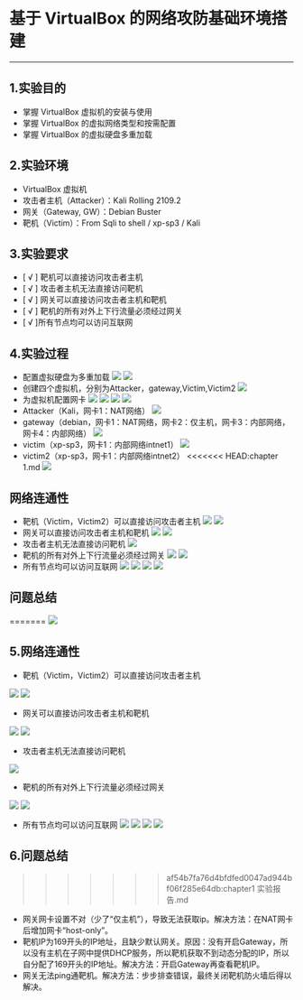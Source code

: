 # 基于 VirtualBox 的网络攻防基础环境搭建 #

----------

## 1.实验目的 ##
- 掌握 VirtualBox 虚拟机的安装与使用
- 掌握 VirtualBox 的虚拟网络类型和按需配置
- 掌握 VirtualBox 的虚拟硬盘多重加载
## 2.实验环境 ##
- VirtualBox 虚拟机
- 攻击者主机（Attacker）：Kali Rolling 2109.2
- 网关（Gateway, GW）：Debian Buster
- 靶机（Victim）：From Sqli to shell / xp-sp3 / Kali
## 3.实验要求 ##
- [ √ ] 靶机可以直接访问攻击者主机
- [ √ ] 攻击者主机无法直接访问靶机
- [ √ ] 网关可以直接访问攻击者主机和靶机
- [ √ ] 靶机的所有对外上下行流量必须经过网关
- [ √ ]所有节点均可以访问互联网
## 4.实验过程 ##
- 配置虚拟硬盘为多重加载
![](img/1.png)
![](img/2.png)
- 创建四个虚拟机，分别为Attacker，gateway,Victim,Victim2
![](img/3.png)
- 为虚拟机配置网卡
![](img/4.png)
![](img/5.png)
![](img/6.png)
![](img/7.png)
- Attacker（Kali，网卡1：NAT网络）
![](img/8.png)
- gateway（debian，网卡1：NAT网络，网卡2：仅主机，网卡3：内部网络，网卡4：内部网络）
![](img/9.png)
- victim（xp-sp3，网卡1：内部网络intnet1）
![](img/10.png)
- victim2（xp-sp3，网卡1：内部网络intnet2）
<<<<<<< HEAD:chapter 1.md
![](img/11.png)
## 网络连通性 ##
- 靶机（Victim，Victim2）可以直接访问攻击者主机
![](img/12.png)
![](img/13.png)
- 网关可以直接访问攻击者主机和靶机
![](img/14.png)
![](img/15.png)
- 攻击者主机无法直接访问靶机
![](img/16.png)
- 靶机的所有对外上下行流量必须经过网关
![](img/17.png)
![](img/18.png)
- 所有节点均可以访问互联网
![](img/19.png)
![](img/20.png)
![](img/21.png)
![](img/22.png)
## 问题总结 ##
=======
![](11.png)
## 5.网络连通性 ##
- 靶机（Victim，Victim2）可以直接访问攻击者主机

![](12.png)
![](13.png)
- 网关可以直接访问攻击者主机和靶机

![](14.png)
![](15.png)
- 攻击者主机无法直接访问靶机

![](16.png)
- 靶机的所有对外上下行流量必须经过网关

![](17.png)
![](18.png)
- 所有节点均可以访问互联网
![](19.png)
![](20.png)
![](21.png)
![](22.png)
## 6.问题总结 ##
>>>>>>> af54b7fa76d4bfdfed0047ad944bf06f285e64db:chapter1 实验报告.md
- 网关网卡设置不对（少了“仅主机”），导致无法获取ip。解决方法：在NAT网卡后增加网卡“host-only”。
- 靶机IP为169开头的IP地址，且缺少默认网关。原因：没有开启Gateway，所以没有主机在子网中提供DHCP服务，所以靶机获取不到动态分配的IP，所以自分配了169开头的IP地址。解决方法：开启Gateway再查看靶机IP。
- 网关无法ping通靶机。解决方法：步步排查错误，最终关闭靶机防火墙后得以解决。
